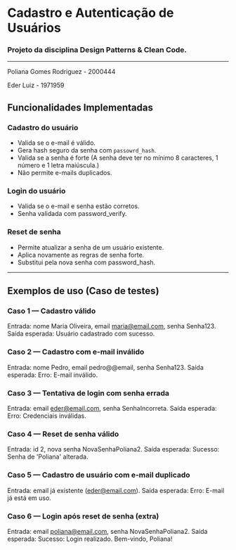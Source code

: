 # Cadastro e Autenticação de Usuários
### Projeto da disciplina Design Patterns & Clean Code.

---

Poliana Gomes Rodriguez - 2000444

Eder Luiz - 1971959

## Funcionalidades Implementadas

### Cadastro do usuário
- Valida se o e-mail é válido.
- Gera hash seguro da senha com `passowrd_hash`.
- Valida se a senha é forte (A senha deve ter no mínimo 8 caracteres, 1 número e 1 letra maiúscula.)
- Não permite e-mails duplicados.

### Login do usuário 
- Valida se o e-mail e senha estão corretos.
- Senha validada com password_verify.

### Reset de senha
- Permite atualizar a senha de um usuário existente.
- Aplica novamente as regras de senha forte.
- Substitui pela nova senha com password_hash.

---

## Exemplos de uso (Caso de testes)

### Caso 1 — Cadastro válido

Entrada: nome Maria Oliveira, email maria@email.com, senha Senha123.
Saída esperada: Usuário cadastrado com sucesso.


### Caso 2 — Cadastro com e-mail inválido

Entrada: nome Pedro, email pedro@@email, senha Senha123.
Saída esperada: Erro: E-mail inválido.


### Caso 3 — Tentativa de login com senha errada

Entrada: email eder@email.com, senha SenhaIncorreta.
Saída esperada: Erro: Credenciais inválidas.


### Caso 4 — Reset de senha válido
Entrada: id 2, nova senha NovaSenhaPoliana2.
Saída esperada: Sucesso: Senha de 'Poliana' alterada.


### Caso 5 — Cadastro de usuário com e-mail duplicado
Entrada: email já existente (eder@email.com).
Saída esperada: Erro: E-mail já está em uso.


### Caso 6 — Login após reset de senha (extra)
Entrada: email poliana@email.com, senha NovaSenhaPoliana2.
Saída esperada: Sucesso: Login realizado. Bem-vindo, Poliana!

